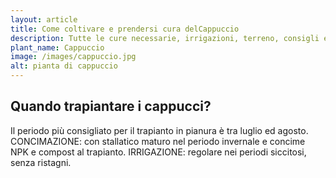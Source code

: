 ```yaml
---
layout: article
title: Come coltivare e prendersi cura delCappuccio
description: Tutte le cure necessarie, irrigazioni, terreno, consigli e molto altro sulla coltivazione del Cappuccio
plant_name: Cappuccio
image: /images/cappuccio.jpg
alt: pianta di cappuccio
---
```


## Quando trapiantare i cappucci?

Il periodo più consigliato per il trapianto in pianura è tra luglio ed agosto. CONCIMAZIONE: con stallatico maturo nel periodo invernale e concime NPK e compost al trapianto. IRRIGAZIONE: regolare nei periodi siccitosi, senza ristagni.

